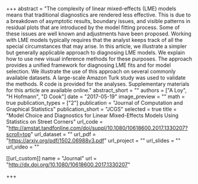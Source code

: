 +++
abstract = "The complexity of linear mixed-effects (LME) models means that traditional diagnostics are rendered less effective. This is due to a breakdown of asymptotic results, boundary issues, and visible patterns in residual plots that are introduced by the model fitting process. Some of these issues are well known and adjustments have been proposed. Working with LME models typically requires that the analyst keeps track of all the special circumstances that may arise. In this article, we illustrate a simpler but generally applicable approach to diagnosing LME models. We explain how to use new visual inference methods for these purposes. The approach provides a unified framework for diagnosing LME fits and for model selection. We illustrate the use of this approach on several commonly available datasets. A large-scale Amazon Turk study was used to validate the methods. R code is provided for the analyses. Supplementary materials for this article are available online."
abstract_short = ""
authors = ["A Loy", "H Hofmann", "D Cook"]
date = "2017-05-19"
image_preview = ""
math = true
publication_types = ["2"]
publication = "Journal of Computation and Graphical Statistics"
publication_short = "JCGS"
selected = true
title = "Model Choice and Diagnostics for Linear Mixed-Effects Models Using Statistics on Street Corners"
url_code = "http://amstat.tandfonline.com/doi/suppl/10.1080/10618600.2017.1330207?scroll=top"
url_dataset = ""
url_pdf = "https://arxiv.org/pdf/1502.06988v3.pdf"
url_project = ""
url_slides = ""
url_video = ""

[[url_custom]]
name = "Journal"
url = "http://dx.doi.org/10.1080/10618600.2017.1330207"

+++

